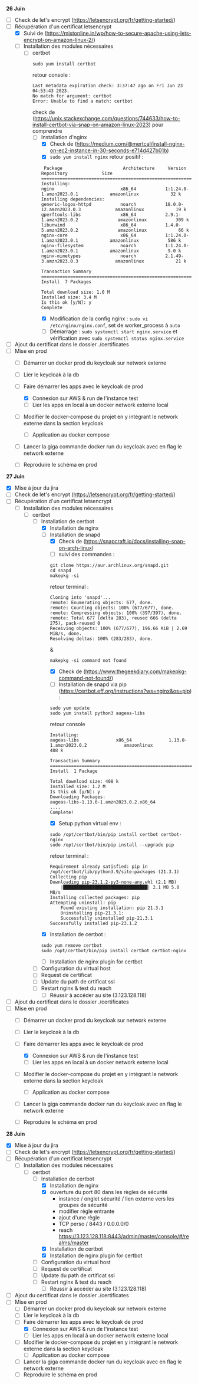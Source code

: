 **26 Juin**
- [ ] Check de let's encrypt (https://letsencrypt.org/fr/getting-started/)
- [ ] Récupération d'un certificat letsencrypt
    - [x] Suivi de (https://mistonline.in/wp/how-to-secure-apache-using-lets-encrypt-on-amazon-linux-2/)
    - [ ] Installation des modules nécessaires
        - [ ] certbot
            ```
            sudo yum install certbot
            ```
            retour console : 
            ```
            Last metadata expiration check: 3:37:47 ago on Fri Jun 23 04:53:43 2023.
            No match for argument: certbot
            Error: Unable to find a match: certbot
            ```
            check de (https://unix.stackexchange.com/questions/744633/how-to-install-certbot-via-snap-on-amazon-linux-2023) pour comprendre
            - [ ] Installation d'nginx
                - [x] Check de (https://medium.com/@mertcal/install-nginx-on-ec2-instance-in-30-seconds-e714d427b01b)
                - [x] ```sudo yum install nginx```
                retour positif : 
                ```
                 Package                       Architecture     Version                            Repository             Size
                ===============================================================================================================
                Installing:
                nginx                         x86_64           1:1.24.0-1.amzn2023.0.1            amazonlinux            32 k
                Installing dependencies:
                generic-logos-httpd           noarch           18.0.0-12.amzn2023.0.3             amazonlinux            19 k
                gperftools-libs               x86_64           2.9.1-1.amzn2023.0.2               amazonlinux           309 k
                libunwind                     x86_64           1.4.0-5.amzn2023.0.2               amazonlinux            66 k
                nginx-core                    x86_64           1:1.24.0-1.amzn2023.0.1            amazonlinux           586 k
                nginx-filesystem              noarch           1:1.24.0-1.amzn2023.0.1            amazonlinux           9.0 k
                nginx-mimetypes               noarch           2.1.49-3.amzn2023.0.3              amazonlinux            21 k

                Transaction Summary
                ===============================================================================================================
                Install  7 Packages

                Total download size: 1.0 M
                Installed size: 3.4 M
                Is this ok [y/N]: y
                Complete
                ```
                - [x] Modification de la config nginx :
                ```sudo vi /etc/nginx/nginx.conf```, set de worker_process à ```auto```
                - [ ] Démarrage : ```sudo systemctl start nginx.service``` et vérification avec  ```sudo systemctl status nginx.service```
- [ ] Ajout du certificat dans le dossier ./certificates
- [ ] Mise en prod
    - [ ] Démarrer un docker prod du keycloak sur network externe
    - [ ] Lier le keycloak à la db
    - [ ] Faire démarrer les apps avec le keycloak de prod
        - [x] Connexion sur AWS & run de l'instance test 
        - [ ] Lier les apps en local à un docker network externe local
    - [ ] Modifier le docker-compose du projet en y intégrant le network externe dans la section keycloak
        - [ ] Application au docker compose
    - [ ] Lancer la giga commande docker run du keycloak avec en flag le network externe 
    - [ ] Reproduire le schéma en prod


**27 Juin**
- [x] Mise à jour du jira
- [ ] Check de let's encrypt (https://letsencrypt.org/fr/getting-started/)
- [ ] Récupération d'un certificat letsencrypt
    - [ ] Installation des modules nécessaires
        - [ ] certbot
            - [ ] Installation de certbot
                - [x] Installation de nginx
                - [ ] Installation de snapd
                    - [x] Check de (https://snapcraft.io/docs/installing-snap-on-arch-linux)
                    - [ ] suivi des commandes : 
                    ```
                    git clone https://aur.archlinux.org/snapd.git
                    cd snapd
                    makepkg -si
                    ```
                    retour terminal : 
                    ```
                    Cloning into 'snapd'...
                    remote: Enumerating objects: 677, done.
                    remote: Counting objects: 100% (677/677), done.
                    remote: Compressing objects: 100% (397/397), done.
                    remote: Total 677 (delta 283), reused 666 (delta 275), pack-reused 0
                    Receiving objects: 100% (677/677), 196.66 KiB | 2.69 MiB/s, done.
                    Resolving deltas: 100% (283/283), done.
                    ```
                    &
                    ```
                    makepkg -si command not found
                    ```
                    - [x] Check de (https://www.thegeekdiary.com/makepkg-command-not-found/)
                    - [ ] Installation de snapd via pip (https://certbot.eff.org/instructions?ws=nginx&os=pip) : 
                    ```
                    sudo yum update
                    sudo yum install python3 augeas-libs
                    ```
                    retour console
                    ```
                    Installing:
                    augeas-libs              x86_64              1.13.0-1.amzn2023.0.2              amazonlinux              408 k

                    Transaction Summary
                    ================================================================================================================
                    Install  1 Package

                    Total download size: 408 k
                    Installed size: 1.2 M
                    Is this ok [y/N]: y
                    Downloading Packages:
                    augeas-libs-1.13.0-1.amzn2023.0.2.x86_64
                    ....
                    Complete!
                    ```
                    - [x] Setup python virtual env :
                    ```
                    sudo /opt/certbot/bin/pip install certbot certbot-nginx
                    sudo /opt/certbot/bin/pip install --upgrade pip
                    ```
                    retour terminal : 
                    ```
                    Requirement already satisfied: pip in /opt/certbot/lib/python3.9/site-packages (21.3.1)
                    Collecting pip
                    Downloading pip-23.1.2-py3-none-any.whl (2.1 MB)
                        |████████████████████████████████| 2.1 MB 5.8 MB/s
                    Installing collected packages: pip
                    Attempting uninstall: pip
                        Found existing installation: pip 21.3.1
                        Uninstalling pip-21.3.1:
                        Successfully uninstalled pip-21.3.1
                    Successfully installed pip-23.1.2
                    ```
                - [x] Installation de certbot : 
                ```
                sudo yum remove certbot
                sudo /opt/certbot/bin/pip install certbot certbot-nginx
                ```
                - [ ] Installation de nginx plugin for certbot
            - [ ] Configuration du virtual host
            - [ ] Request de certificat
            - [ ] Update du path de crtificat ssl
            - [ ] Restart nginx & test du reach  
                - [ ] Réussir à accéder au site (3.123.128.118)
- [ ] Ajout du certificat dans le dossier ./certificates
- [ ] Mise en prod
    - [ ] Démarrer un docker prod du keycloak sur network externe
    - [ ] Lier le keycloak à la db
    - [ ] Faire démarrer les apps avec le keycloak de prod
        - [x] Connexion sur AWS & run de l'instance test 
        - [ ] Lier les apps en local à un docker network externe local
    - [ ] Modifier le docker-compose du projet en y intégrant le network externe dans la section keycloak
        - [ ] Application au docker compose
    - [ ] Lancer la giga commande docker run du keycloak avec en flag le network externe 
    - [ ] Reproduire le schéma en prod


**28 Juin**
- [x] Mise à jour du jira
- [ ] Check de let's encrypt (https://letsencrypt.org/fr/getting-started/)
- [ ] Récupération d'un certificat letsencrypt
    - [ ] Installation des modules nécessaires
        - [ ] certbot
            - [ ] Installation de certbot
                - [x] Installation de nginx
                - [x] ouverture du port 80 dans les règles de sécurité 
                    - instance / onglet sécurité / lien externe vers les groupes de sécurité
                    - modifier règle entrante
                    - ajout d'une règle
                    - TCP perso / 8443 / 0.0.0.0/0
                    - reach https://3.123.128.118:8443/admin/master/console/#/realms/master
                - [x] Installation de certbot
                - [x] Installation de nginx plugin for certbot
            - [ ] Configuration du virtual host
            - [ ] Request de certificat
            - [ ] Update du path de crtificat ssl
            - [ ] Restart nginx & test du reach  
                - [ ] Réussir à accéder au site (3.123.128.118)
- [ ] Ajout du certificat dans le dossier ./certificates
- [ ] Mise en prod
    - [ ] Démarrer un docker prod du keycloak sur network externe
    - [ ] Lier le keycloak à la db
    - [ ] Faire démarrer les apps avec le keycloak de prod
        - [x] Connexion sur AWS & run de l'instance test 
        - [ ] Lier les apps en local à un docker network externe local
    - [ ] Modifier le docker-compose du projet en y intégrant le network externe dans la section keycloak
        - [ ] Application au docker compose
    - [ ] Lancer la giga commande docker run du keycloak avec en flag le network externe 
    - [ ] Reproduire le schéma en prod

